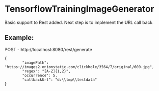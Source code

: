 # TensorflowTrainingImageGenerator 

Basic support to Rest added. Next step is to implement the URL call back.

## Example: 
POST - http://localhost:8080/rest/generate
 
    {
    	    "imagePath": "https://images2.onionstatic.com/clickhole/3564/7/original/600.jpg",
    	    "regex": "[A-Z]{1,2}",
    	    "occurrence": 5,
    	    "callbackUrl": "d:\\tmp\\testdata"
    }
